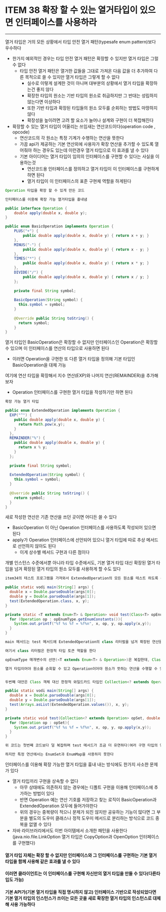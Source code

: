 # ITEM 38 확장 할 수 있는 열거타입이 있으면 인터페이스를 사용하라

--------------------------------------------

열거 타입은 거의 모든 상황에서 타입 안전 열거 패턴(typesafe enum pattern)보다 우수하다
* 한가지 예외적인 경우는 타입 안전 열거 패턴은 확장할 수 있지만 열거 타입은 그럴 수 없다
  * 타입 안전 열거 패턴은 열거한 값들을 그대로 가져온 다음 값을 더 추가하여 다른 목적으로 쓸 수 있지만 열거 타입은 그렇게 할 수 없다
    * 실수로 이렇게 설계한 것이 아니며 대부분의 상황에서 열거 타입을 확장하는건 좋지 않다
    * 확장한 타입의 원소는 기반 타입의 원소로 취급하지만 그 반대는 성립하지 않는다면 이상하다
    * 또한 기반 타입과 확장된 타입들의 원소 모두를 순회하는 방법도 마땅하지 않다
    * 확장성을 높이려면 고려 할 요소가 늘어나 설계와 구현이 더 복잡해진다
* 확장할 수 있는 열거 타입이 어울리는 쓰임새는 연산코드이다(operation code , opcode)
  * 연산코드의 각 원소는 특정 기계가 수행하는 연산을 뜻한다
  * 가끔 api가 제공하는 기본 연산외에 사용자가 확장 연산을 추가할 수 있도록 열어줘야 하는 경우도 있는데 이런경우 열거 타입으로 이 효과를 낼 수 있다 
  * 기본 아이디어는 열거 타입이 임의의 인터페이스를 구현할 수 있다는 사실을 이용하는것
    * 연산코드용 인터페이스를 정의하고 열거 타입이 이 인터페이스를 구현하게 하면 된다
    * 열거 타입이 이 인터페이스의 표준 구현체 역할을 하게된다

```` java
Operation 타입을 확장 할 수 있게 만든 코드

인터페이스를 이용해 확장 가능 열거타입을 흉내냄

public interface Operation {
    double apply(double x, double y);
}

public enum BasicOperation implements Operation {
    PLUS("+") {
        public double apply(double x, double y) { return x + y; }
    },
    MINUS("-") {
        public double apply(double x, double y) { return x - y; }
    },
    TIMES("*") {
        public double apply(double x, double y) { return x * y; }
    },
    DIVIDE("/") {
        public double apply(double x, double y) { return x / y; }
    };
    
    private final String symbol;
    
    BasicOperation(String symbol) {
      this.symbol = symbol;
    }
    
    @Override public String toString() {
      return symbol;
    }
}
````
열거 타입인 BasicOperation은 확장할 수 없지만 인터페이스인 Operation은 확장할 수 있으며 이 인터페이스를 연산의 타입으로 사용하면 된다
* 이러면 Operation을 구현한 또 다른 열거 타입을 정의해 기본 타입인 BasicOperation을 대체 가능

여기에 연산 타입을 확장해서 지수 연산(EXP)와 나머지 연산(REMAINDER)을 추가해보자
* Operation 인터페이스를 구현한 열거 타입을 작성하기만 하면 된다
```` java
확장 가능 열거 타입

public enum ExtendedOperation implements Operation {
  EXP("^") {
    public double apply(double x, double y) {
      return Math.pow(x,y);
    }
  },
  REMAINDER("%") {
    public double apply(double x, double y) {
      return x % y;
    }
  };
  
  private final String symbol;
  
  ExtendedOperation(String symbol) {
    this.symbol = symbol;
  }
  
  @Override public String toString() {
    return symbol;
  }
}
````

새로 작성한 연산은 기존 연산을 쓰던 곳이면 어디든 쓸 수 있다
* BasicOperation 이 아닌 Operation 인터페이스를 사용하도록 작성되어 있으면 된다
* apply가 Operation 인터페이스에 선언되어 있으니 열거 타입에 따로 추상 메서드로 선언하지 않아도 된다
  * 이게 상수별 메서드 구현과 다른 점이다

개별 인스턴스 수준에서뿐 아니라 타입 수준에서도, 기본 열거 타입 대신 확장된 열거 타입을 넘겨 확장된 열거 타입의 원소 모두를 사용하게 할 수도 있다

```` java
item34의 테스트 프로그램을 가져와서 ExtendedOperation의 모든 원소를 테스트 하도록 수정한 모습

public static vodi main(String[] args) {
  double x = Double.parseDouble(args[0]);
  double y = Double.parseDouble(args[1]);
  test(ExtendedOperation.class, x, y);
}

private static <T extends Enum<T> & Operation> void test(Class<T> opEnumType, double x, double y) {
  for (Operation op : opEnumType.getEnumConstants()){
    System.out.printf("%f %s %f = %f%n", x, op, y, op.apply(x,y));
  }
}

main 메서드는 test 메서드에 ExtendedOperation의 class 리터럴을 넘겨 확장된 연산들이 무엇인지 알려준다

여기서 class 리터럴은 한정적 타입 토큰 역할을 한다

opEnumType 매개변수의 선언(<T extends Enum<T> & Operation>)은 복잡한데, Class 객체가 열거 타입인 동시에 Operation의 하위 타입이어야 한다는 뜻이다

열거 타입이어야 원소를 순회할 수 있고 Operation이어야 원소가 뜻하는 연산을 수행할 수 있기 때문이다


두번째 대안은 Class 객체 대신 한정적 와일드카드 타입인 Collection<? extends Operation>을 넘기는 방법이다

public static vodi main(String[] args) {
  double x = Double.parseDouble(args[0]);
  double y = Double.parseDouble(args[1]);
  test(Arrays.asList(ExtendedOperation.values()), x, y);
}

private static void test(Collection<? extends Operation> opSet, double x, double y) {
  for (Operation op : opSet){
    System.out.printf("%f %s %f = %f%n", x, op, y, op.apply(x,y));
  }
}

위 코드는 첫번째 코드보다 덜 복잡하며 test 메서드가 조금 더 유연하다(여러 구현 타입의 연산을 조합해 호출 할 수 있다)

하지만 특정 연산에서는 EnumSet과 EnumMap을 사용하지 못한다

````
인터페이스를 이용해 확장 가능한 열거 타입을 흉내 내는 방식에도 한가지 사소한 문제가 있다
* 열거 타입끼리 구현을 상속할 수 없다
  * 아무 상태에도 의존하지 않는 경우에는 디폴트 구현을 이용해 인터페이스에 추가하는 방법이 있다
  * 반면 Operation 예는 연산 기호를 저장하고 찾는 로직이 BasicOperation과 ExtendedOperation 모두에 들어가야한다
  * 위의 경우는 중복량이 적으니 문제가 되진 않지만 공유하는 기능이 많다면 그 부분을 별도의 도우미 클래스나 정적 도우미 메서드로 분리하는 방식으로 코드 중복을 없앨 수 있다
* 자바 라이브러리에서도 이번 아이템에서 소개한 패턴을 사용한다 (java.nio.file.LinkOption 열거 타입은 CopyOption과 OpenOption 인터페이스를 구현했다)

#### 열거 타입 자체는 확장 할 수 없지만 인터페이스와 그 인터페이스를 구현하는 기본 열거 타입을 함께 사용해 같은 효과를 낼 수 있다
#### 이러면 클라이언트는 이 인터페이스를 구현해 자신만의 열거 타입을 만들 수 있다(다른타입도 가능)
#### 기본 API가(기본 열거 타입을 직접 명시하지 않고) 인터페이스 기반으로 작성되었다면 기본 열거 타입의 인스턴스가 쓰이는 모든 곳을 새로 확장한 열거 타입의 인스턴스로 대체해 사용 가능하다

